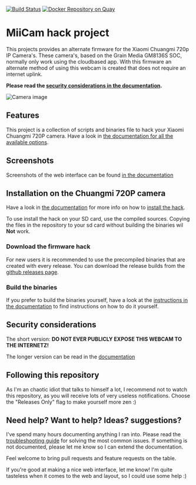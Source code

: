 [![Build Status](https://travis-ci.org/miicam/MiiCam.svg?branch=master)](https://travis-ci.org/miicam/MiiCam)
[![Docker Repository on Quay](https://quay.io/repository/miicam/miicam/status "Docker Repository on Quay")](https://quay.io/repository/miicam/miicam)

# MiiCam hack project

This projects provides an alternate firmware for the Xiaomi Chuangmi 720p IP Camera's.
These camera's, based on the Grain Media GM8136S SOC, normally only work using the cloudbased app.
With this firmware an alternate method of using this webcam is created that does not require an internet uplink.

**Please read the [security considerations in the documentation](https://miicam.github.io/Security-Considerations).**

![Camera image](https://github.com/MiiCam/MiiCamWeb/raw/master/public/static/images/chuangmi.jpg "Chuangmi 720P camera")


## Features

This project is a collection of scripts and binaries file to hack your Xiaomi Chuangmi 720P camera.
Have a look in [the documentation for all the available options](https://miicam.github.io).

## Screenshots

Screenshots of the web interface can be found [in the documentation](https://miicam.github.io/Screenshots)


## Installation on the Chuangmi 720P camera

Have a look in [the documentation](https://miicam.github.io/) for more info on how to [install the hack](https://miicam.github.io/getting-started).


To use install the hack on your SD card, use the compiled sources.
Copying the files in the repository to your sd card without building the binaries wil **Not** work.

### Download the firmware hack

For new users it is recommended to use the precompiled binaries that are created with every release.
You can download the release builds from the [github releases page](https://github.com/MiiCam/MiiCam/releases).

### Build the binaries

If you prefer to build the binaries yourself, have a look at the [instructions in the documentation](https://miicam.github.io/development/How-to-build-the-binaries-for-the-webcam-hack) to find instructions on how to do it yourself.


## Security considerations

The short version: **DO NOT EVER PUBLICLY EXPOSE THIS WEBCAM TO THE INTERNETZ!**

The longer version can be read in the [documentation](https://miicam.github.io/Security-Considerations)


## Following this repository

As I'm an chaotic idiot that talks to himself a lot, I recommend not to watch this repository, as you will receive lots of very useless notifications.
Choose the "Releases Only" flag to make yourself more zen :)


## Need help? Want to help? Ideas? suggestions?

I've spend many hours documenting anything I ran into. Please read the [troubleshooting guide](https://miicam.github.io/Troubleshooting) for solving the most common issues.
If something is not documented, please let me know so I can extend the documentation.

Feel welcome to bring pull requests and feature requests on the table.

If you're good at making a nice web interface, let me know! I'm quite tasteless when it comes to the web and layout, so I could use some help :)

